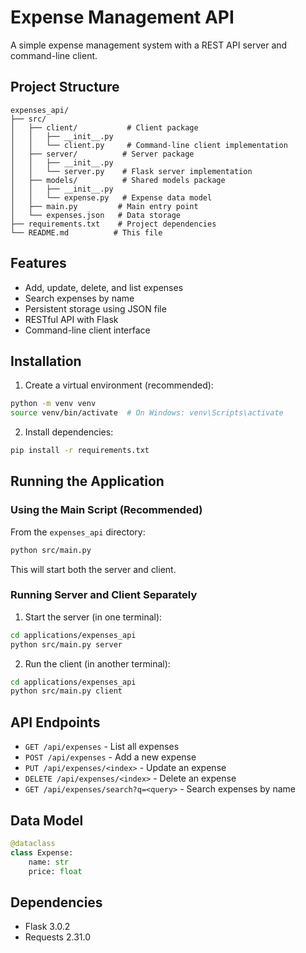 # Expense Management API

A simple expense management system with a REST API server and command-line client.

## Project Structure

```
expenses_api/
├── src/
│   ├── client/           # Client package
│   │   ├── __init__.py
│   │   └── client.py     # Command-line client implementation
│   ├── server/          # Server package
│   │   ├── __init__.py
│   │   └── server.py    # Flask server implementation
│   ├── models/          # Shared models package
│   │   ├── __init__.py
│   │   └── expense.py   # Expense data model
│   ├── main.py         # Main entry point
│   └── expenses.json   # Data storage
├── requirements.txt    # Project dependencies
└── README.md          # This file
```

## Features

- Add, update, delete, and list expenses
- Search expenses by name
- Persistent storage using JSON file
- RESTful API with Flask
- Command-line client interface

## Installation

1. Create a virtual environment (recommended):
```bash
python -m venv venv
source venv/bin/activate  # On Windows: venv\Scripts\activate
```

2. Install dependencies:
```bash
pip install -r requirements.txt
```

## Running the Application

### Using the Main Script (Recommended)

From the `expenses_api` directory:
```bash
python src/main.py
```

This will start both the server and client.

### Running Server and Client Separately

1. Start the server (in one terminal):
```bash
cd applications/expenses_api
python src/main.py server
```

2. Run the client (in another terminal):
```bash
cd applications/expenses_api
python src/main.py client
```

## API Endpoints

- `GET /api/expenses` - List all expenses
- `POST /api/expenses` - Add a new expense
- `PUT /api/expenses/<index>` - Update an expense
- `DELETE /api/expenses/<index>` - Delete an expense
- `GET /api/expenses/search?q=<query>` - Search expenses by name

## Data Model

```python
@dataclass
class Expense:
    name: str
    price: float
```

## Dependencies

- Flask 3.0.2
- Requests 2.31.0 